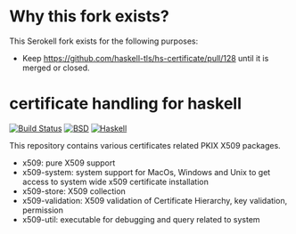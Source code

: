 Why this fork exists?
=====================

This Serokell fork exists for the following purposes:
* Keep https://github.com/haskell-tls/hs-certificate/pull/128 until it is merged or closed.

certificate handling for haskell
================================

[![Build Status](https://travis-ci.org/vincenthz/hs-certificate.png?branch=master)](https://travis-ci.org/vincenthz/hs-certificate)
[![BSD](http://b.repl.ca/v1/license-BSD-blue.png)](http://en.wikipedia.org/wiki/BSD_licenses)
[![Haskell](http://b.repl.ca/v1/language-haskell-lightgrey.png)](http://haskell.org)

This repository contains various certificates related PKIX X509 packages.

* x509: pure X509 support
* x509-system: system support for MacOs, Windows and Unix to get access to system wide x509 certificate installation
* x509-store: X509 collection
* x509-validation: X509 validation of Certificate Hierarchy, key validation, permission
* x509-util: executable for debugging and query related to system
